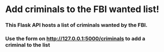 # Add criminals to the FBI wanted list!

### This Flask API hosts a list of criminals wanted by the FBI. 
### Use the form on http://127.0.0.1:5000/criminals to add a criminal to the list
